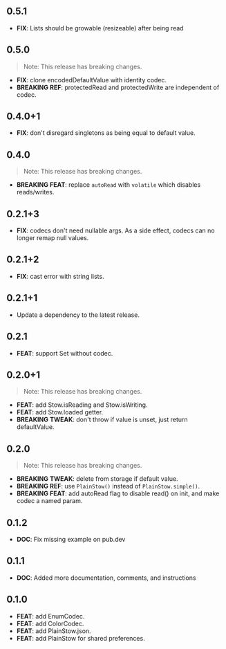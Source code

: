 ## 0.5.1

 - **FIX**: Lists should be growable (resizeable) after being read

## 0.5.0

> Note: This release has breaking changes.

 - **FIX**: clone encodedDefaultValue with identity codec.
 - **BREAKING** **REF**: protectedRead and protectedWrite are independent of codec.

## 0.4.0+1

 - **FIX**: don't disregard singletons as being equal to default value.

## 0.4.0

> Note: This release has breaking changes.

 - **BREAKING** **FEAT**: replace `autoRead` with `volatile` which disables reads/writes.

## 0.2.1+3

 - **FIX**: codecs don't need nullable args.
   As a side effect, codecs can no longer remap null values.

## 0.2.1+2

 - **FIX**: cast error with string lists.

## 0.2.1+1

 - Update a dependency to the latest release.

## 0.2.1

 - **FEAT**: support Set<String> without codec.

## 0.2.0+1

> Note: This release has breaking changes.

 - **FEAT**: add Stow.isReading and Stow.isWriting.
 - **FEAT**: add Stow.loaded getter.
 - **BREAKING** **TWEAK**: don't throw if value is unset, just return defaultValue.

## 0.2.0

> Note: This release has breaking changes.

 - **BREAKING** **TWEAK**: delete from storage if default value.
 - **BREAKING** **REF**: use `PlainStow()` instead of `PlainStow.simple()`.
 - **BREAKING** **FEAT**: add autoRead flag to disable read() on init, and make codec a named param.

## 0.1.2

 - **DOC**: Fix missing example on pub.dev

## 0.1.1

 - **DOC**: Added more documentation, comments, and instructions

## 0.1.0

 - **FEAT**: add EnumCodec.
 - **FEAT**: add ColorCodec.
 - **FEAT**: add PlainStow.json.
 - **FEAT**: add PlainStow for shared preferences.

